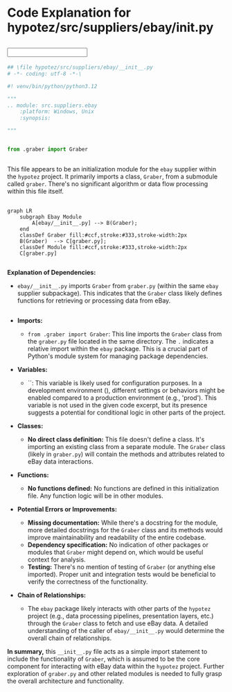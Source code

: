 # Code Explanation for hypotez/src/suppliers/ebay/__init__.py

## <input code>

```python
## \file hypotez/src/suppliers/ebay/__init__.py
# -*- coding: utf-8 -*-\

#! venv/bin/python/python3.12

"""
.. module: src.suppliers.ebay 
	:platform: Windows, Unix
	:synopsis:

"""


from .graber import Graber
```

## <algorithm>

This file appears to be an initialization module for the `ebay` supplier within the `hypotez` project.  It primarily imports a class, `Graber`, from a submodule called `graber`.  There's no significant algorithm or data flow processing within this file itself.


## <mermaid>

```mermaid
graph LR
    subgraph Ebay Module
        A[ebay/__init__.py] --> B(Graber);
    end
    classDef Graber fill:#ccf,stroke:#333,stroke-width:2px
    B(Graber)  --> C[graber.py];
    classDef Module fill:#ccf,stroke:#333,stroke-width:2px
    C[graber.py]
    
```

**Explanation of Dependencies:**

* `ebay/__init__.py` imports `Graber` from `graber.py` (within the same `ebay` supplier subpackage).  This indicates that the `Graber` class likely defines functions for retrieving or processing data from eBay.


## <explanation>

* **Imports:**
    * `from .graber import Graber`: This line imports the `Graber` class from the `graber.py` file located in the same directory. The `.` indicates a relative import within the `ebay` package.  This is a crucial part of Python's module system for managing package dependencies.

* **Variables:**
    * ``: This variable is likely used for configuration purposes.  In a development environment (), different settings or behaviors might be enabled compared to a production environment (e.g., 'prod'). This variable is not used in the given code excerpt, but its presence suggests a potential for conditional logic in other parts of the project.

* **Classes:**
    * **No direct class definition:**  This file doesn't define a class.  It's importing an existing class from a separate module. The `Graber` class (likely in `graber.py`) will contain the methods and attributes related to eBay data interactions.

* **Functions:**
    * **No functions defined:** No functions are defined in this initialization file.  Any function logic will be in other modules.

* **Potential Errors or Improvements:**
    * **Missing documentation:** While there's a docstring for the module, more detailed docstrings for the `Graber` class and its methods would improve maintainability and readability of the entire codebase.
    * **Dependency specification:**  No indication of other packages or modules that `Graber` might depend on, which would be useful context for analysis.
    * **Testing:** There's no mention of testing of `Graber` (or anything else imported). Proper unit and integration tests would be beneficial to verify the correctness of the functionality.

* **Chain of Relationships:**
    * The `ebay` package likely interacts with other parts of the `hypotez` project (e.g., data processing pipelines, presentation layers, etc.) through the `Graber` class to fetch and use eBay data.  A detailed understanding of the caller of `ebay/__init__.py` would determine the overall chain of relationships.


**In summary,** this `__init__.py` file acts as a simple import statement to include the functionality of `Graber`, which is assumed to be the core component for interacting with eBay data within the `hypotez` project.  Further exploration of `graber.py` and other related modules is needed to fully grasp the overall architecture and functionality.